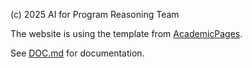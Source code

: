 (c) 2025 AI for Program Reasoning Team

The website is using the template from [AcademicPages](https://github.com/academicpages/academicpages.github.io).

See [DOC.md](https://github.com/academicpages/academicpages.github.io) for documentation.
